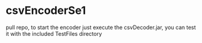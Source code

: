 # csvEncoderSe1


pull repo, to start the encoder just execute the csvDecoder.jar, you can test it with the included TestFiles directory 
